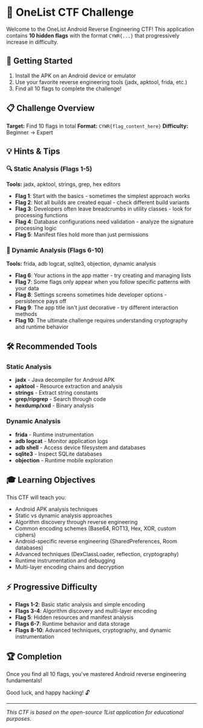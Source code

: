 # 🎯 OneList CTF Challenge

Welcome to the OneList Android Reverse Engineering CTF! This application contains **10 hidden flags** with the format `CYWR{...}` that progressively increase in difficulty.

## 🚀 Getting Started

1. Install the APK on an Android device or emulator
2. Use your favorite reverse engineering tools (jadx, apktool, frida, etc.)
3. Find all 10 flags to complete the challenge!

## 📋 Challenge Overview

**Target:** Find 10 flags in total
**Format:** `CYWR{flag_content_here}`
**Difficulty:** Beginner → Expert

## 💡 Hints & Tips

### 🔍 Static Analysis (Flags 1-5)
**Tools:** jadx, apktool, strings, grep, hex editors

- **Flag 1**: Start with the basics - sometimes the simplest approach works
- **Flag 2**: Not all builds are created equal - check different build variants
- **Flag 3**: Developers often leave breadcrumbs in utility classes - look for processing functions
- **Flag 4**: Database configurations need validation - analyze the signature processing logic
- **Flag 5**: Manifest files hold more than just permissions

### 🏃 Dynamic Analysis (Flags 6-10)
**Tools:** frida, adb logcat, sqlite3, objection, dynamic analysis

- **Flag 6**: Your actions in the app matter - try creating and managing lists
- **Flag 7**: Some flags only appear when you follow specific patterns with your data
- **Flag 8**: Settings screens sometimes hide developer options - persistence pays off
- **Flag 9**: The app title isn't just decorative - try different interaction methods
- **Flag 10**: The ultimate challenge requires understanding cryptography and runtime behavior

## 🛠️ Recommended Tools

### Static Analysis
- **jadx** - Java decompiler for Android APK
- **apktool** - Resource extraction and analysis
- **strings** - Extract string constants
- **grep/ripgrep** - Search through code
- **hexdump/xxd** - Binary analysis

### Dynamic Analysis
- **frida** - Runtime instrumentation
- **adb logcat** - Monitor application logs
- **adb shell** - Access device filesystem and databases
- **sqlite3** - Inspect SQLite databases
- **objection** - Runtime mobile exploration

## 🎓 Learning Objectives

This CTF will teach you:
- Android APK analysis techniques
- Static vs dynamic analysis approaches
- Algorithm discovery through reverse engineering
- Common encoding schemes (Base64, ROT13, Hex, XOR, custom ciphers)
- Android-specific reverse engineering (SharedPreferences, Room databases)
- Advanced techniques (DexClassLoader, reflection, cryptography)
- Runtime instrumentation and debugging
- Multi-layer encoding chains and decryption

## ⚡ Progressive Difficulty

- **Flags 1-2**: Basic static analysis and simple encoding
- **Flags 3-4**: Algorithm discovery and multi-layer encoding
- **Flag 5**: Hidden resources and manifest analysis
- **Flags 6-7**: Runtime behavior and data storage
- **Flags 8-10**: Advanced techniques, cryptography, and dynamic instrumentation

## 🏆 Completion

Once you find all 10 flags, you've mastered Android reverse engineering fundamentals!

Good luck, and happy hacking! 🔓

---
*This CTF is based on the open-source 1List application for educational purposes.*